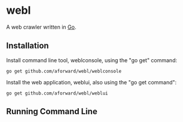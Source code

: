 webl
======

A web crawler written in [Go](http://golang.org/).

Installation
------------

Install command line tool, weblconsole, using the "go get" command:

    go get github.com/aforward/webl/weblconsole

Install the web application, weblui, also using the "go get command":

    go get github.com/aforward/webl/weblui


Running Command Line
------------


